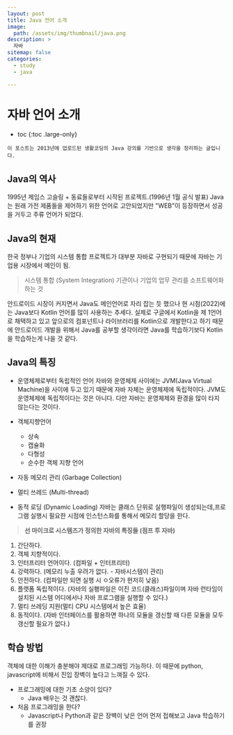 ```yaml
---
layout: post
title: Java 언어 소개
image:
  path: /assets/img/thumbnail/java.png
description: >
  자바
sitemap: false
categories:
  - study
  - java

---
```

# 자바 언어 소개

* toc
{:toc .large-only}

~~~
이 포스트는 2013년에 업로드된 생활코딩의 Java 강의를 기반으로 생각을 정리하는 글입니다.
~~~

## Java의 역사

1995년 제임스 고슬링 + 동료들로부터 시작된 프로젝트.(1996년 1월 공식 발표)
Java는 원래 가전 제품들을 제어하기 위한 언어로 고안되었지만 "WEB"이 등장하면서 성공을 거두고 주류 언어가 되었다.

## Java의 현재

한국 정부나 기업의 시스템 통합 프로젝트가 대부분 자바로 구현되기 때문에 자바는 기업용 시장에서 메인이 됨.
> 시스템 통합 (System Integration)
기관이나 기업의 업무 관리를 소프트웨어화 하는 것

안드로이드 시장이 커지면서 Java도 메인언어로 자리 잡는 듯 했으나 현 시점(2022)에는 Java보다 Kotlin 언어를 많이 사용하는 추세다. 실제로 구글에서 Kotlin을 제 1언어로 채택하고 있고 앞으로의 컴포넌트나 라이브러리를 Kotlin으로 개발한다고 하기 때문에 안드로이드 개발을 위해서 Java를 공부할 생각이라면 Java를 학습하기보다 Kotlin을 학습하는게 나을 것 같다.

## Java의 특징

* 운영체제로부터 독립적인 언어
  자바와 운영체제 사이에는 JVM(Java Virtual Machine)을 사이에 두고 있기 때문에 자바 자체는 운영체제에 독립적이다. JVM도 운영체제에 독립적이다는 것은 아니다. 다만 자바는 운영체제와 환경을 많이 타지 않는다는 것이다.

* 객체지향언어
  * 상속
  * 캡슐화
  * 다형성
  * 순수한 객체 지향 언어
* 자동 메모리 관리 (Garbage Collection)
* 멀티 쓰레드 (Multi-thread)
* 동적 로딩 (Dynamic Loading)
  자바는 클래스 단위로 실행파일이 생성되는데,프로그램 실행시 필요한 시점에 인스턴스화를 통해서 메모리 할당을 한다.

> **선 마이크로 시스템즈가 정의한 자바의 특징들 (점프 투 자바)**
1. 간단하다.
2. 객체 지향적이다.
3. 인터프리터 언어이다. (컴파일 + 인터프리터)
4. 강력하다. (메모리 누출 우려가 없다. - 자바시스템이 관리)
5. 안전하다. (컴파일만 되면 실행 시 ㅇ오류가 현저히 낮음)
6. 플랫폼 독립적이다. (자바의 실횅파일은 이진 코드(클래스)파일이며 자바 런타임이 설치된 시스템 어디에서나 자바 프로그램을 실행할 수 있다.)
7. 멀티 쓰레딩 지원(멀티 CPU 시스템에서 높은 효율)
8. 동적이다. (자바 인터페이스를 활용하면 하나의 모듈을 갱신할 때 다른 모듈을 모두 갱신할 필요가 없다.)

## 학습 방법

객체에 대한 이해가 충분해야 제대로 프로그래밍 가능하다. 이 때문에 python, javascript에 비해서 진입 장벽이 높다고 느껴질 수 있다.

* 프로그래밍에 대한 기초 소양이 있다?
  * Java 배우는 것 괜찮다.
* 처음 프로그래밍을 한다?
  * Javascript나 Python과 같은 장벽이 낮은 언어 먼저 접해보고 Java 학습하기를 권장
